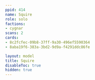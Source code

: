```yaml
---
ppid: 414
name: Squire
role: solo
factions:
- cygnar
scans: 2
cards:
- 8c2fcfec-09b8-37ff-9a30-496ef5590364
- 8aba19f6-383a-3bd2-9d9a-f4291ddc86fe

layout: model
title: Squire
disableToc: true
hidden: true
---
```

